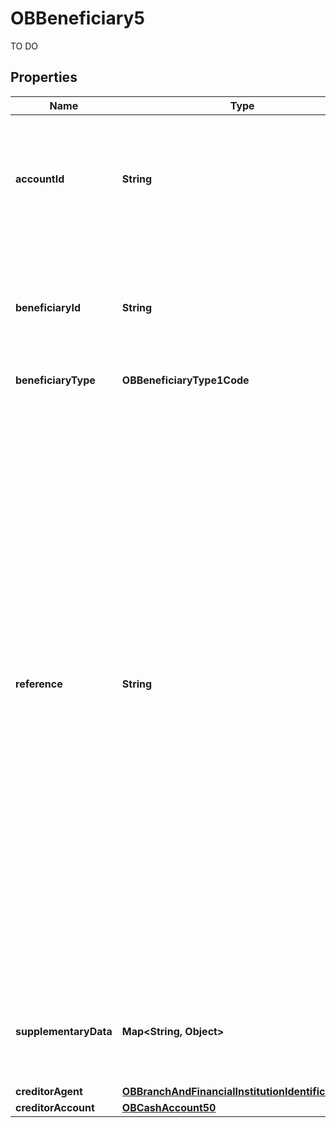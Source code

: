 

# OBBeneficiary5

TO DO

## Properties

| Name | Type | Description | Notes |
|------------ | ------------- | ------------- | -------------|
|**accountId** | **String** | A unique and immutable identifier used to identify the account resource. This identifier has no meaning to the account owner. |  [optional] |
|**beneficiaryId** | **String** | A unique and immutable identifier used to identify the beneficiary resource. This identifier has no meaning to the account owner. |  [optional] |
|**beneficiaryType** | **OBBeneficiaryType1Code** |  |  [optional] |
|**reference** | **String** | Unique reference, as assigned by the creditor, to unambiguously refer to the payment transaction. Usage: If available, the initiating party should provide this reference in the structured remittance information, to enable reconciliation by the creditor upon receipt of the amount of money. If the business context requires the use of a creditor reference or a payment remit identification, and only one identifier can be passed through the end-to-end chain, the creditor&#39;s reference or payment remittance identification should be quoted in the end-to-end transaction identification. |  [optional] |
|**supplementaryData** | **Map&lt;String, Object&gt;** | Additional information that can not be captured in the structured fields and/or any other specific block. |  [optional] |
|**creditorAgent** | [**OBBranchAndFinancialInstitutionIdentification60**](OBBranchAndFinancialInstitutionIdentification60.md) |  |  [optional] |
|**creditorAccount** | [**OBCashAccount50**](OBCashAccount50.md) |  |  [optional] |



